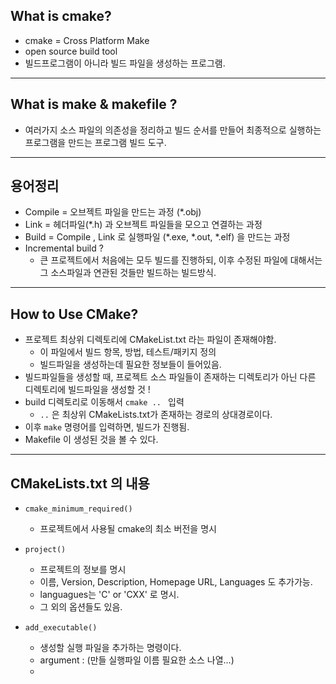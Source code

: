 ## What is cmake? 

* cmake = Cross Platform Make 
* open source build tool
* 빌드프로그램이 아니라 빌드 파일을 생성하는 프로그램.

<hr>

## What is make & makefile ? 

* 여러가지 소스 파일의 의존성을 정리하고 빌드 순서를 만들어 
최종적으로 실행하는 프로그램을 만드는 프로그램 빌드 도구.

<hr>

## 용어정리 

* Compile = 오브젝트 파일을 만드는 과정 (*.obj)
* Link = 헤더파일(*.h) 과 오브젝트 파일들을 모으고 연결하는 과정
* Build = Compile , Link 로 실행파일 (*.exe, *.out, *.elf) 을 만드는 과정
* Incremental build ?
    * 큰 프로젝트에서 처음에는 모두 빌드를 진행하되, 
    이후 수정된 파일에 대해서는 그 소스파일과 연관된 것들만 빌드하는 빌드방식.

<hr>

## How to Use CMake? 

* 프로젝트 최상위 디렉토리에 CMakeList.txt 라는 파일이 존재해야함.
   * 이 파일에서 빌드 항목, 방법, 테스트/패키지 정의
   * 빌드파일을 생성하는데 필요한 정보들이 들어있음.
* 빌드파일들을 생성할 때, 
프로젝트 소스 파일들이 존재하는 디렉토리가 아닌 다른 디렉토리에 
빌드파일을 생성할 것 !
* build 디렉토리로 이동해서 ```cmake .. ``` 입력
    * ```..``` 은 최상위 CMakeLists.txt가 존재하는 경로의 상대경로이다.
* 이후 ```make``` 명령어를 입력하면, 빌드가 진행됨.
* Makefile 이 생성된 것을 볼 수 있다. 

<hr>

## CMakeLists.txt 의 내용

* ```cmake_minimum_required()``` 
    * 프로젝트에서 사용될 cmake의 최소 버전을 명시

* ```project()```
    * 프로젝트의 정보를 명시
    * 이름, Version, Description, Homepage URL, Languages 도 추가가능.
    * languagues는 'C' or 'CXX' 로 명시.
    * 그 외의 옵션들도 있음.

* ```add_executable()```
    * 생성할 실행 파일을 추가하는 명령이다.
    * argument : (만들 실행파일 이름 필요한 소스 나열...)
    * 

